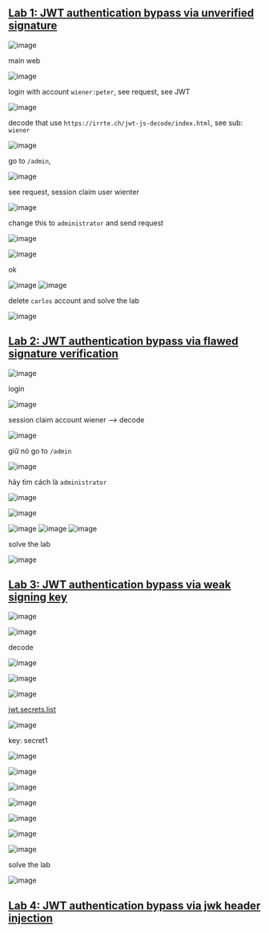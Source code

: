 ## [Lab 1: JWT authentication bypass via unverified signature](https://portswigger.net/web-security/jwt/lab-jwt-authentication-bypass-via-unverified-signature)
![image](https://github.com/imHy0/Port_Swigger_Learning/assets/88024759/beb325a2-e879-45c3-8342-887ed154563d)

main web

![image](https://github.com/imHy0/Port_Swigger_Learning/assets/88024759/92d4c06e-1dcd-47ee-ba10-290eb7450a0b)

login with account `wiener:peter`, see request, see JWT 

![image](https://github.com/imHy0/Port_Swigger_Learning/assets/88024759/2e27ff60-c72b-40c4-9a8c-7ecdc0c53a6b)

decode that use `https://irrte.ch/jwt-js-decode/index.html`, see sub: `wiener`

![image](https://github.com/imHy0/Port_Swigger_Learning/assets/88024759/9430da51-15a9-4b21-88a3-6ead2aa856ea)

go to `/admin`,

![image](https://github.com/imHy0/Port_Swigger_Learning/assets/88024759/d4f37e5f-7d70-4d00-80b3-ce447f4114d8)

see request, session claim user wienter

![image](https://github.com/imHy0/Port_Swigger_Learning/assets/88024759/b730711d-df94-4926-ade9-6dd5d417650d)

change this to `administrator` and send request

![image](https://github.com/imHy0/Port_Swigger_Learning/assets/88024759/018789d9-895c-4b93-884d-c80edf1ba361)

![image](https://github.com/imHy0/Port_Swigger_Learning/assets/88024759/860590a8-5903-409d-a149-666fb2de38a5)

ok

![image](https://github.com/imHy0/Port_Swigger_Learning/assets/88024759/ab5a5d33-de19-4e31-ac36-942c32dc365f)
![image](https://github.com/imHy0/Port_Swigger_Learning/assets/88024759/f3036df5-e398-4c7a-a09d-de0e4ad59ac8)

delete `carlos` account and solve the lab

![image](https://github.com/imHy0/Port_Swigger_Learning/assets/88024759/ccc1e802-587f-4c83-a3c5-6148f43e77a7)

## [Lab 2: JWT authentication bypass via flawed signature verification](https://portswigger.net/web-security/jwt/lab-jwt-authentication-bypass-via-flawed-signature-verification)
![image](https://github.com/imHy0/Port_Swigger_Learning/assets/88024759/76abcc29-3293-4be3-8bf1-7079108cc10d)

login

![image](https://github.com/imHy0/Port_Swigger_Learning/assets/88024759/742a700e-6d69-4050-9545-1fe6fcb3eb20)

session claim account wiener --> decode

![image](https://github.com/imHy0/Port_Swigger_Learning/assets/88024759/3c87e0df-c6c7-432e-aa25-6bf5f6531326)

giữ nó go to `/admin`

![image](https://github.com/imHy0/Port_Swigger_Learning/assets/88024759/95958ebb-b9aa-4418-b7a4-63bc9c9ccfc3)

hãy tìm cách là `administrator`

![image](https://github.com/imHy0/Port_Swigger_Learning/assets/88024759/652d783f-0e14-4720-91ef-a143c5e0d8df)

![image](https://github.com/imHy0/Port_Swigger_Learning/assets/88024759/ebab7967-96de-4c50-b02d-c2f582566f3b)

![image](https://github.com/imHy0/Port_Swigger_Learning/assets/88024759/3d83b00c-5551-4a0e-ae6f-d742cd218346)
![image](https://github.com/imHy0/Port_Swigger_Learning/assets/88024759/132e6426-d910-4635-aa03-fc7ad9c5542e)
![image](https://github.com/imHy0/Port_Swigger_Learning/assets/88024759/763b0819-c2df-4d78-8309-3f723da84179)

solve the lab

![image](https://github.com/imHy0/Port_Swigger_Learning/assets/88024759/12c9d1da-4a16-43e0-b103-5cc363ac7cac)

## [Lab 3: JWT authentication bypass via weak signing key](https://portswigger.net/web-security/jwt/lab-jwt-authentication-bypass-via-weak-signing-key)
![image](https://github.com/imHy0/Port_Swigger_Learning/assets/88024759/8803fc6d-e66a-4305-a5ed-15ac6ef1b9c1)

![image](https://github.com/imHy0/Port_Swigger_Learning/assets/88024759/3370e639-2cc6-4de2-bd8a-a0f0a7f588b0)

decode

![image](https://github.com/imHy0/Port_Swigger_Learning/assets/88024759/58e964ad-830c-4c0f-b091-2f2c8b1e97b3)

![image](https://github.com/imHy0/Port_Swigger_Learning/assets/88024759/928747ef-701b-4f62-8fcb-d98f1bf5dfc2)

![image](https://github.com/imHy0/Port_Swigger_Learning/assets/88024759/89cdcb73-e702-4f70-b1b5-56ba888cacd7)

[jwt.secrets.list](https://github.com/wallarm/jwt-secrets/blob/master/jwt.secrets.list)

![image](https://github.com/imHy0/Port_Swigger_Learning/assets/88024759/acd9b167-62b0-4811-9f23-414771b1a499)

key: secret1

![image](https://github.com/imHy0/Port_Swigger_Learning/assets/88024759/9c259b34-43b2-4d8e-97ac-b1c4a0f2d9ee)

![image](https://github.com/imHy0/Port_Swigger_Learning/assets/88024759/3628fcb2-9c99-4f4c-b70a-f479e4d76a7f)

![image](https://github.com/imHy0/Port_Swigger_Learning/assets/88024759/7c79a7ff-021f-4bf7-be63-965426f43af9)

![image](https://github.com/imHy0/Port_Swigger_Learning/assets/88024759/2df9eeb2-a29e-41f4-a7fb-be6029bd75f6)

![image](https://github.com/imHy0/Port_Swigger_Learning/assets/88024759/2c0efe26-1bee-4c39-9a48-84113ef9f262)

![image](https://github.com/imHy0/Port_Swigger_Learning/assets/88024759/12cf8c32-558d-4cfd-9a11-ba88bb42db25)

![image](https://github.com/imHy0/Port_Swigger_Learning/assets/88024759/6dc4bd54-5046-41bc-bffe-e9d727bff88c)

solve the lab

![image](https://github.com/imHy0/Port_Swigger_Learning/assets/88024759/0b0ed929-9373-4ade-a947-a3b6c765365a)

## [Lab 4: JWT authentication bypass via jwk header injection](https://portswigger.net/web-security/jwt/lab-jwt-authentication-bypass-via-jwk-header-injection)


